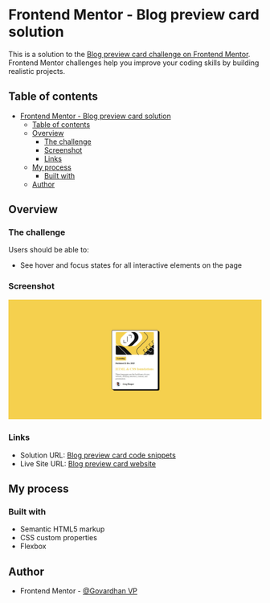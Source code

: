 # Frontend Mentor - Blog preview card solution

This is a solution to the [Blog preview card challenge on Frontend Mentor](https://www.frontendmentor.io/challenges/blog-preview-card-ckPaj01IcS). Frontend Mentor challenges help you improve your coding skills by building realistic projects. 

## Table of contents

- [Frontend Mentor - Blog preview card solution](#frontend-mentor---blog-preview-card-solution)
  - [Table of contents](#table-of-contents)
  - [Overview](#overview)
    - [The challenge](#the-challenge)
    - [Screenshot](#screenshot)
    - [Links](#links)
  - [My process](#my-process)
    - [Built with](#built-with)
  - [Author](#author)
  


## Overview

### The challenge

Users should be able to:

- See hover and focus states for all interactive elements on the page

### Screenshot

![Blog preview card challenge](./preview.jpg)



### Links

- Solution URL: [Blog preview card code snippets](https://github.com/Top-Trekx-Im-gvp-98/Blog-preview-Card)
- Live Site URL: [Blog preview card website](https://blog-preview-card-im-gvp-98.netlify.app/)

## My process

### Built with

- Semantic HTML5 markup
- CSS custom properties
- Flexbox

## Author

- Frontend Mentor - [@Govardhan VP](https://www.frontendmentor.io/profile/Top-Trekx-Im-gvp-98)


